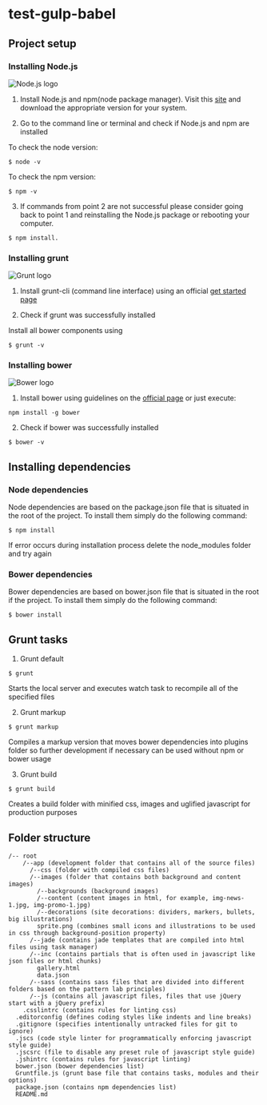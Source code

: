 # test-gulp-babel

## Project setup
### Installing Node.js
![Node.js logo](https://camo.githubusercontent.com/3102d380158f4b2359068a8e00a53f58f4f236de/687474703a2f2f6e6f64656a732e6f72672f696d616765732f6c6f676f732f6e6f64656a732e706e67 "Node.js logo")

1) Install Node.js and npm(node package manager). Visit this [site](https://nodejs.org/en/) and download the appropriate version for your system.

2) Go to the command line or terminal and check if Node.js and npm are installed

To check the node version:
```shell
$ node -v
```

To check the npm version:
```shell
$ npm -v
```

3) If commands from point 2 are not successful please consider going back to point 1 and reinstalling the Node.js package or rebooting your computer.
```shell
$ npm install.
```
### Installing grunt
![Grunt logo](https://dvolvr.files.wordpress.com/2013/07/396696176821.png "Grunt logo")

1) Install grunt-cli (command line interface) using an official [get started page](http://gruntjs.com/getting-started)

2) Check if grunt was successfully installed

Install all bower components using

```shell
$ grunt -v
```

### Installing bower

![Bower logo](http://bower.io/img/bower-logo.svg "Bower logo")

1) Install bower using guidelines on the [official page](http://bower.io/) or just execute:

```shell
npm install -g bower
```

2) Check if bower was successfully installed

```shell
$ bower -v
```

## Installing dependencies

### Node dependencies

Node dependencies are based on the package.json file that is situated in the root of the project. To install them simply do the following command:

```shell
$ npm install
```

If error occurs during installation process delete the node_modules folder and try again

### Bower dependencies

Bower dependencies are based on bower.json file that is situated in the root if the project. To install them simply do the following command:

```shell
$ bower install
```

## Grunt tasks

1) Grunt default

```shell
$ grunt
```

Starts the local server and executes watch task to recompile all of the specified files

2) Grunt markup

```shell
$ grunt markup
```

Compiles a markup version that moves bower dependencies into plugins folder so further development if necessary can be used without npm or bower usage

3) Grunt build

```shell
$ grunt build
```
Creates a build folder with minified css, images and uglified javascript for production purposes

## Folder structure

```
/-- root
    /--app (development folder that contains all of the source files)
      /--css (folder with compiled css files)
      /--images (folder that contains both background and content images)
        /--backgrounds (background images)
        /--content (content images in html, for example, img-news-1.jpg, img-promo-1.jpg)
        /--decorations (site decorations: dividers, markers, bullets, big illustrations)
        sprite.png (combines small icons and illustrations to be used in css through background-position property)
      /--jade (contains jade templates that are compiled into html files using task manager)
      /--inc (contains partials that is often used in javascript like json files or html chunks)
        gallery.html
        data.json
      /--sass (contains sass files that are divided into different folders based on the pattern lab principles)
      /--js (contains all javascript files, files that use jQuery start with a jQuery prefix)
    .csslintrc (contains rules for linting css)
  .editorconfig (defines coding styles like indents and line breaks)
  .gitignore (specifies intentionally untracked files for git to ignore)
  .jscs (code style linter for programmatically enforcing javascript style guide)
  .jscsrc (file to disable any preset rule of javascript style guide)
  .jshintrc (contains rules for javascript linting)
  bower.json (bower dependencies list)
  Gruntfile.js (grunt base file that contains tasks, modules and their options)
  package.json (contains npm dependencies list)
  README.md
```